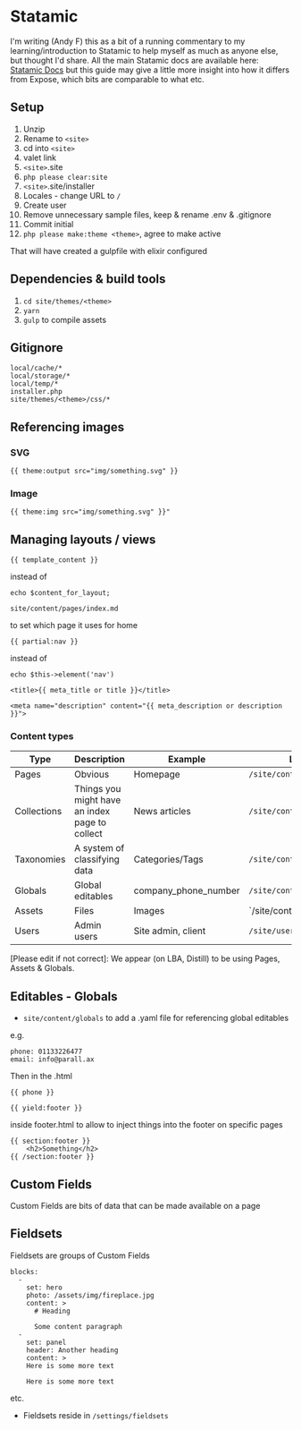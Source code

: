 # Statamic

I'm writing (Andy F) this as a bit of a running commentary to my learning/introduction to Statamic to help myself as much as anyone else, but thought I'd share. All the main Statamic docs are available here: [Statamic Docs](https://docs.statamic.com/) but this guide may give a little more insight into how it differs from Expose, which bits are comparable to what etc.

## Setup

1. Unzip
2. Rename to `<site>`
3. cd into `<site>`
4. valet link
5. `<site>`.site
6. `php please clear:site`
7. `<site>`.site/installer
8. Locales - change URL to `/`
9. Create user
10. Remove unnecessary sample files, keep & rename .env & .gitignore
11. Commit initial
12. `php please make:theme <theme>`, agree to make active

That will have created a gulpfile with elixir configured

## Dependencies & build tools

1. `cd site/themes/<theme>`
2. `yarn`
3. `gulp` to compile assets

## Gitignore

```
local/cache/*
local/storage/*
local/temp/*
installer.php
site/themes/<theme>/css/*
```

## Referencing images

### SVG
```
{{ theme:output src="img/something.svg" }}
```

### Image
```
{{ theme:img src="img/something.svg" }}"
```

## Managing layouts / views

```
{{ template_content }}
```

instead of

```
echo $content_for_layout;
```

```
site/content/pages/index.md
```

to set which page it uses for home

```
{{ partial:nav }}
```

instead of

```
echo $this->element('nav')
```

```
<title>{{ meta_title or title }}</title>
```

```
<meta name="description" content="{{ meta_description or description }}">
```

### Content types

| Type | Description | Example | Lives in |
| ---- | ----------- | ------- | -------- |
| Pages | Obvious | Homepage | `/site/content/pages` |
| Collections | Things you might have an index page to collect | News articles | `/site/content/collections` |
| Taxonomies | A system of classifying data | Categories/Tags | `/site/content/taxonomies` |
| Globals | Global editables | company_phone_number | `/site/content/globals` |
| Assets | Files | Images | `/site/content/assets/ |
| Users | Admin users | Site admin, client | `/site/users` |

[Please edit if not correct]: We appear (on LBA, Distill) to be using Pages, Assets & Globals.

## Editables - Globals

- `site/content/globals` to add a .yaml file for referencing global editables

e.g.
```
phone: 01133226477
email: info@parall.ax
```

Then in the .html
```
{{ phone }}
```

```
{{ yield:footer }}
```
inside footer.html to allow to inject things into the footer on specific pages

```
{{ section:footer }}
    <h2>Something</h2>
{{ /section:footer }}
```

## Custom Fields

Custom Fields are bits of data that can be made available on a page

## Fieldsets

Fieldsets are groups of Custom Fields

```
blocks:
  -
    set: hero
    photo: /assets/img/fireplace.jpg
    content: >
      # Heading

      Some content paragraph
  -
    set: panel
    header: Another heading
    content: >
    Here is some more text

    Here is some more text
```

etc.

- Fieldsets reside in `/settings/fieldsets`